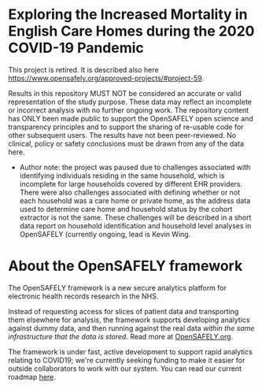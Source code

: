 # Exploring the Increased Mortality in English Care Homes during the 2020 COVID-19 Pandemic 

This project is retired. 
It is described also here https://www.opensafely.org/approved-projects/#project-59.

Results in this repository MUST NOT be considered an accurate or valid representation of the study purpose. These data may reflect an incomplete or incorrect analysis with no further ongoing work. The repository content has ONLY been made public to support the OpenSAFELY open science and transparency principles and to support the sharing of re-usable code for other subsequent users. The results have not been peer-reviewed. No clinical, policy or safety conclusions must be drawn from any of the data here. 

* Author note: the project was paused due to challenges associated with identifying individuals residing in the same household, which is incomplete for large households covered by different EHR providers. There were also challenges associated with defining whether or not each household was a care home or private home, as the address data used to determine care home and household status by the cohort extractor is not the same. These challenges will be described in a short data report on household identification and household level analyses in OpenSAFELY (currently ongoing, lead is Kevin Wing. 

# About the OpenSAFELY framework

The OpenSAFELY framework is a new secure analytics platform for
electronic health records research in the NHS.

Instead of requesting access for slices of patient data and
transporting them elsewhere for analysis, the framework supports
developing analytics against dummy data, and then running against the
real data *within the same infrastructure that the data is stored*.
Read more at [OpenSAFELY.org](https://opensafely.org).

The framework is under fast, active development to support rapid
analytics relating to COVID19; we're currently seeking funding to make
it easier for outside collaborators to work with our system.  You can
read our current roadmap [here](ROADMAP.md).
